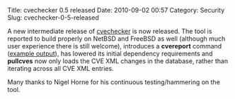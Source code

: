 Title: cvechecker 0.5 released
Date: 2010-09-02 00:57
Category: Security
Slug: cvechecker-0-5-released

A new intermediate release of
[cvechecker](http://cvechecker.sourceforge.net) is now released. The
tool is reported to build properly on NetBSD and FreeBSD as well
(although much user experience there is still welcome), introduces a
**cvereport** command ([example
output](http://cvechecker.sourceforge.net/example/report.html)), has
lowered its initial dependency requirements and **pullcves** now only
loads the CVE XML changes in the database, rather than iterating across
all CVE XML entries.

Many thanks to Nigel Horne for his continuous testing/hammering on the
tool.
